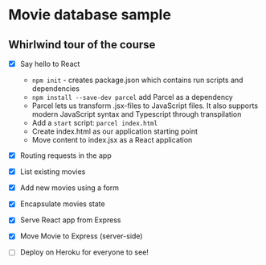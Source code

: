 # Movie database sample

## Whirlwind tour of the course

* [x] Say hello to React
  * `npm init` - creates package.json which contains run scripts and dependencies
  * `npm install --save-dev parcel` add Parcel as a dependency
  * Parcel lets us transform .jsx-files to JavaScript files. It also supports
    modern JavaScript syntax and Typescript through transpilation
  * Add a `start` script: `parcel index.html`
  * Create index.html as our application starting point
  * Move content to index.jsx as a React application
* [x] Routing requests in the app
* [x] List existing movies
* [x] Add new movies using a form
* [x] Encapsulate movies state
* [x] Serve React app from Express
* [x] Move Movie to Express (server-side)
* [ ] Deploy on Heroku for everyone to see!

